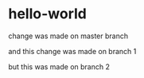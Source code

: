 # hello-world
change was made on master branch

and this change was made on branch 1

but this was made on branch 2
